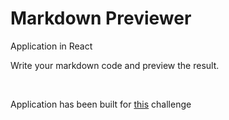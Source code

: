 <h1>Markdown Previewer</h1>

<p>Application in React</p>
<p>Write your markdown code and preview the result.</p>
<br>
<p>Application has been built for <a href="https://www.freecodecamp.org/learn/front-end-development-libraries/front-end-development-libraries-projects/build-a-markdown-previewer">this</a> challenge</p>
